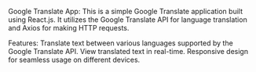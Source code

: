Google Translate App:
This is a simple Google Translate application built using React.js. It utilizes the Google Translate API for language translation and Axios for making HTTP requests.

Features:
Translate text between various languages supported by the Google Translate API.
View translated text in real-time.
Responsive design for seamless usage on different devices.